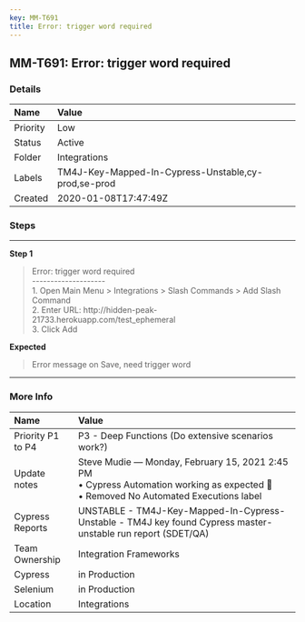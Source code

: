 ```yaml
---
key: MM-T691
title: Error: trigger word required
---
```


## MM-T691: Error: trigger word required

### Details

| Name     | Value                                               |
| :------- | :-------------------------------------------------- |
| Priority | Low                                                 |
| Status   | Active                                              |
| Folder   | Integrations                                        |
| Labels   | TM4J-Key-Mapped-In-Cypress-Unstable,cy-prod,se-prod |
| Created  | 2020-01-08T17:47:49Z                                |

### Steps

<hr/>

**Step 1**

> <article>Error: trigger word required<br />--------------------<br />1. Open Main Menu &gt; Integrations &gt; Slash Commands &gt; Add Slash Command<br />2. Enter URL: http://hidden-peak-21733.herokuapp.com/test_ephemeral<br />3. Click Add</article>

**Expected**

> <article>Error message on Save, need trigger word</article>

<hr/>

### More Info

| Name              | Value                                                                                                                                    |
| :---------------- | :--------------------------------------------------------------------------------------------------------------------------------------- |
| Priority P1 to P4 | P3 - Deep Functions (Do extensive scenarios work?)                                                                                       |
| Update notes      | Steve Mudie — Monday, February 15, 2021 2:45 PM<br>• Cypress Automation working as expected 🎉<br>• Removed No Automated Executions label |
| Cypress Reports   | UNSTABLE - TM4J-Key-Mapped-In-Cypress-Unstable - TM4J key found Cypress master-unstable run report (SDET/QA)                             |
| Team Ownership    | Integration Frameworks                                                                                                                   |
| Cypress           | in Production                                                                                                                            |
| Selenium          | in Production                                                                                                                            |
| Location          | Integrations                                                                                                                             |
